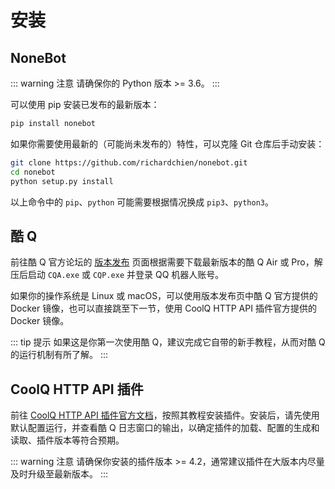 # 安装

## NoneBot

::: warning 注意
请确保你的 Python 版本 >= 3.6。
:::

可以使用 pip 安装已发布的最新版本：

```bash
pip install nonebot
```

如果你需要使用最新的（可能尚未发布的）特性，可以克隆 Git 仓库后手动安装：

```bash
git clone https://github.com/richardchien/nonebot.git
cd nonebot
python setup.py install
```

以上命令中的 `pip`、`python` 可能需要根据情况换成 `pip3`、`python3`。

## 酷 Q

前往酷 Q 官方论坛的 [版本发布](https://cqp.cc/b/news) 页面根据需要下载最新版本的酷 Q Air 或 Pro，解压后启动 `CQA.exe` 或 `CQP.exe` 并登录 QQ 机器人账号。

如果你的操作系统是 Linux 或 macOS，可以使用版本发布页中酷 Q 官方提供的 Docker 镜像，也可以直接跳至下一节，使用 CoolQ HTTP API 插件官方提供的 Docker 镜像。

::: tip 提示
如果这是你第一次使用酷 Q，建议完成它自带的新手教程，从而对酷 Q 的运行机制有所了解。
:::

## CoolQ HTTP API 插件

前往 [CoolQ HTTP API 插件官方文档](https://cqhttp.cc/docs/)，按照其教程安装插件。安装后，请先使用默认配置运行，并查看酷 Q 日志窗口的输出，以确定插件的加载、配置的生成和读取、插件版本等符合预期。

::: warning 注意
请确保你安装的插件版本 >= 4.2，通常建议插件在大版本内尽量及时升级至最新版本。
:::
